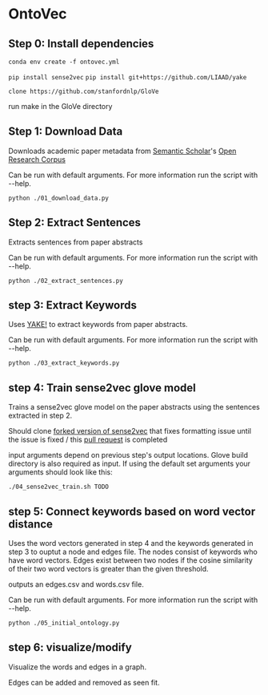 # OntoVec

## Step 0: Install dependencies

`conda env create -f ontovec.yml`

`pip install sense2vec`
`pip install git+https://github.com/LIAAD/yake`

`clone https://github.com/stanfordnlp/GloVe`

run make in the GloVe directory

## Step 1: Download Data

Downloads academic paper metadata from [Semantic Scholar](https://www.semanticscholar.org/)'s [Open Research Corpus](http://s2-public-api-prod.us-west-2.elasticbeanstalk.com/corpus/)

Can be run with default arguments. For more information run the script with --help.

```python ./01_download_data.py```


## Step 2: Extract Sentences

Extracts sentences from paper abstracts

Can be run with default arguments. For more information run the script with --help.

```python ./02_extract_sentences.py```

## step 3: Extract Keywords

Uses [YAKE!](https://github.com/LIAAD/yake) to extract keywords from paper abstracts.

Can be run with default arguments. For more information run the script with --help.

```python ./03_extract_keywords.py```

## step 4: Train sense2vec glove model

Trains a sense2vec glove model on the paper abstracts using the sentences extracted in step 2.

Should clone [forked version of sense2vec](https://github.com/cerules/sense2vec) that fixes formatting issue until the issue is fixed / this [pull request](https://github.com/explosion/sense2vec/pull/98) is completed

input arguments depend on previous step's output locations. Glove build directory is also required as input. If using the default set arguments your arguments should look like this:

```./04_sense2vec_train.sh TODO```

## step 5: Connect keywords based on word vector distance

Uses the word vectors generated in step 4 and the keywords generated in step 3 to ouptut a node and edges file. The nodes consist of keywords who have word vectors. Edges exist between two nodes if the cosine similarity of their two word vectors is greater than the given threshold.

outputs an edges.csv and words.csv file.

Can be run with default arguments. For more information run the script with --help.

```python ./05_initial_ontology.py```

## step 6: visualize/modify

Visualize the words and edges in a graph.

Edges can be added and removed as seen fit.